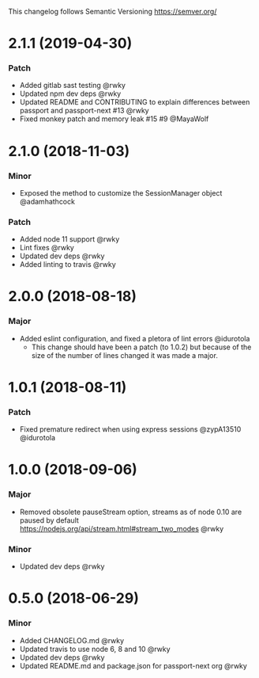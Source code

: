This changelog follows Semantic Versioning https://semver.org/

# 2.1.1 (2019-04-30)

### Patch

* Added gitlab sast testing @rwky
* Updated npm dev deps @rwky
* Updated README and CONTRIBUTING to explain differences between passport and passport-next #13 @rwky
* Fixed monkey patch and memory leak #15 #9 @MayaWolf

# 2.1.0 (2018-11-03)

### Minor

* Exposed the method to customize the SessionManager object @adamhathcock

### Patch

* Added node 11 support @rwky
* Lint fixes @rwky
* Updated dev deps @rwky
* Added linting to travis @rwky

# 2.0.0 (2018-08-18)

### Major

* Added eslint configuration, and fixed a pletora of lint errors @idurotola
  * This change should have been a patch (to 1.0.2) but because of the size of the
  number of lines changed it was made a major.

# 1.0.1 (2018-08-11)

### Patch

* Fixed premature redirect when using express sessions @zypA13510 @idurotola

# 1.0.0 (2018-09-06)

### Major

* Removed obsolete pauseStream option, streams as of node 0.10 are paused by default https://nodejs.org/api/stream.html#stream_two_modes @rwky

### Minor

* Updated dev deps @rwky

# 0.5.0 (2018-06-29)

### Minor

* Added CHANGELOG.md @rwky
* Updated travis to use node 6, 8 and 10 @rwky
* Updated dev deps @rwky
* Updated README.md and package.json for passport-next org @rwky
